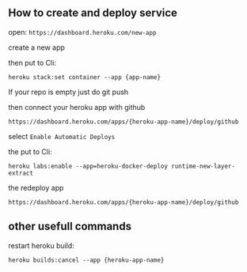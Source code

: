 ## How to create and deploy service

open: ```https://dashboard.heroku.com/new-app```

create a new app

then put to Cli:

```heroku stack:set container --app {app-name}```

If your repo is empty just do git push

then connect your heroku app with github 

```https://dashboard.heroku.com/apps/{heroku-app-name}/deploy/github```

select ```Enable Automatic Deploys```

the put to Cli:

```heroku labs:enable --app=heroku-docker-deploy runtime-new-layer-extract```

the redeploy app

```https://dashboard.heroku.com/apps/{heroku-app-name}/deploy/github```


## other usefull commands

restart heroku build:

```heroku builds:cancel --app {heroku-app-name}```

